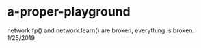 # a-proper-playground

network.fp() and network.learn() are broken,
everything is broken. 1/25/2019
